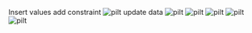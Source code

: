 
Insert values add constraint ![pilt](https://github.com/user-attachments/assets/911ecb93-2145-42d8-a552-519f8e0660a2)
update data ![pilt](https://github.com/user-attachments/assets/c694a0bd-607d-4a1e-a027-67d25b45fc0b)
![pilt](https://github.com/user-attachments/assets/63159b70-d73a-47f6-8c72-a7572f96ef55)
![pilt](https://github.com/user-attachments/assets/e59e3a24-450d-4e3b-8f1c-c1a116582f43)
![pilt](https://github.com/user-attachments/assets/8b668a3b-cd46-4405-922c-34fefa929cba)
![pilt](https://github.com/user-attachments/assets/d942e915-1bec-4ef0-83c0-3c9d13cde43c)


